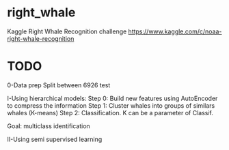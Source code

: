 # right_whale
Kaggle Right Whale Recognition challenge https://www.kaggle.com/c/noaa-right-whale-recognition

# TODO
0-Data prep
Split between 
6926 test


I-Using hierarchical models: 
Step 0: Build new features using AutoEncoder to compress the information
Step 1: Cluster whales into groups of similars whales (K-means)
Step 2: Classification. K can be a parameter of Classif.

Goal: multiclass identification 


II-Using semi supervised learning
